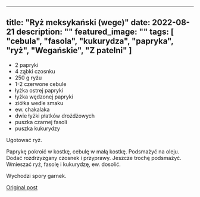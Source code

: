 
---
title: "Ryż meksykański (wege)"
date: 2022-08-21
description: ""
featured_image: ""
tags: [ "cebula", "fasola", "kukurydza", "papryka", "ryż", "Wegańskie", "Z patelni" ]
---

<!-- Number 45 -->



 * 2 papryki
 * 4 ząbki czosnku
 * 250 g ryżu
 * 1-2 czerwone cebule
 * łyżka ostrej papryki
 * łyżka wędzonej papryki
 * ziółka wedle smaku
 * ew. chakalaka
 * dwie łyżki płatków drożdżowych
 * puszka czarnej fasoli 
 * puszka kukurydzy










Ugotować ryż.





Paprykę pokroić w kostkę, cebulę w małą kostkę. Podsmażyć na oleju. Dodać rozdrzyzgany czosnek i przyprawy. Jeszcze trochę podsmażyć. Wmieszać ryż, fasolę i kukurydzę, ew. dosolić.











Wychodzi spory garnek.





[Original post](https://statystycznakuchnia.wordpress.com/2022/08/21/ryz-meksykanski-wege/)


